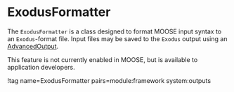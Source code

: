 # ExodusFormatter

The `ExodusFormatter` is a class designed to format MOOSE input syntax to an `Exodus`-format file.
Input files may be saved to the `Exodus` output using an [AdvancedOutput](syntax/Outputs/index.md#advanced-output).

This feature is not currently enabled in MOOSE, but is available to application developers.

!tag name=ExodusFormatter pairs=module:framework system:outputs
